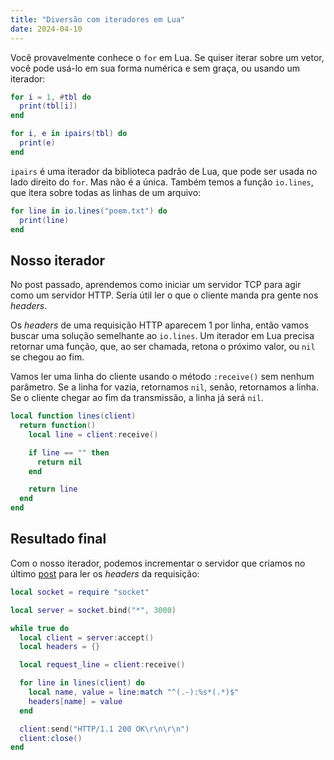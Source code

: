 ```yaml
---
title: "Diversão com iteradores em Lua"
date: 2024-04-10
---
```


Você provavelmente conhece o `for` em Lua. Se quiser iterar sobre um vetor,
você pode usá-lo em sua forma numérica e sem graça, ou usando um iterador:

```lua
for i = 1, #tbl do
  print(tbl[i])
end

for i, e in ipairs(tbl) do
  print(e)
end
```

`ipairs` é uma iterador da biblioteca padrão de Lua, que pode ser usada no lado
direito do `for`. Mas não é a única. Também temos a função `io.lines`, que
itera sobre todas as linhas de um arquivo:

```lua
for line in io.lines("poem.txt") do
  print(line)
end
```

## Nosso iterador

No post passado, aprendemos como iniciar um servidor TCP para agir como um
servidor HTTP. Seria útil ler o que o cliente manda pra gente nos _headers_.

Os _headers_ de uma requisição HTTP aparecem 1 por linha, então vamos buscar
uma solução semelhante ao `io.lines`. Um iterador em Lua precisa retornar uma
função, que, ao ser chamada, retona o próximo valor, ou `nil` se chegou ao fim.

Vamos ler uma linha do cliente usando o método `:receive()` sem nenhum parâmetro.
Se a linha for vazia, retornamos `nil`, senão, retornamos a linha. Se o cliente
chegar ao fim da transmissão, a linha já será `nil`.

```lua
local function lines(client)
  return function()
    local line = client:receive()

    if line == "" then 
      return nil 
    end

    return line
  end
end
```

## Resultado final

Com o nosso iterador, podemos incrementar o servidor que criamos no último [post](http.md) para ler os _headers_ da requisição:

```lua
local socket = require "socket"

local server = socket.bind("*", 3000)

while true do
  local client = server:accept()
  local headers = {}

  local request_line = client:receive()

  for line in lines(client) do
    local name, value = line:match "^(.-):%s*(.*)$"
    headers[name] = value
  end

  client:send("HTTP/1.1 200 OK\r\n\r\n")
  client:close()
end
```
